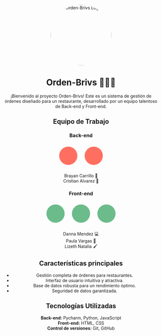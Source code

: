 <div align="center">
  <img src="https://th.bing.com/th/id/OIG2.mVp8zL.u17KKQXtS5FqY?pid=ImgGn" alt="Orden-Brivs Logo" width="200" style="border-radius: 50%;">
  <h1>Orden-Brivs 🍔🍕🥗</h1>
</div>

<p align="center">¡Bienvenido al proyecto Orden-Brivs! Este es un sistema de gestión de órdenes diseñado para un restaurante, desarrollado por un equipo talentoso de Back-end y Front-end.</p>

<h2 align="center">Equipo de Trabajo</h2>

<h3 align="center">Back-end</h3>

<p align="center">
  <span style="display: inline-block; width: 60px; height: 60px; background-color: #FF6F61; border-radius: 50%; margin: 10px;"></span>
  <span style="display: inline-block; width: 60px; height: 60px; background-color: #FF6F61; border-radius: 50%; margin: 10px;"></span>
</p>

<p align="center">
  Brayan Carrillo 🚀<br>
  Cristian Alvarez 💾
</p>

<h3 align="center">Front-end</h3>

<p align="center">
  <span style="display: inline-block; width: 60px; height: 60px; background-color: #6BBC8A; border-radius: 50%; margin: 10px;"></span>
  <span style="display: inline-block; width: 60px; height: 60px; background-color: #6BBC8A; border-radius: 50%; margin: 10px;"></span>
  <span style="display: inline-block; width: 60px; height: 60px; background-color: #6BBC8A; border-radius: 50%; margin: 10px;"></span>
</p>

<p align="center">
  Danna Mendez 💻<br>
  Paula Vargas 🎨<br>
  Lizeth Natalia 🖌️
</p>

<h2 align="center">Características principales</h2>

<ul align="center">
  <li>Gestión completa de órdenes para restaurantes.</li>
  <li>Interfaz de usuario intuitiva y atractiva.</li>
  <li>Base de datos robusta para un rendimiento óptimo.</li>
  <li>Seguridad de datos garantizada.</li>
</ul>

<h2 align="center">Tecnologías Utilizadas</h2>

<p align="center">
  <b>Back-end:</b> Pycharm, Python, JavaScript<br>
  <b>Front-end:</b> HTML, CSS<br>
  <b>Control de versiones:</b> Git, GitHub
</p>
